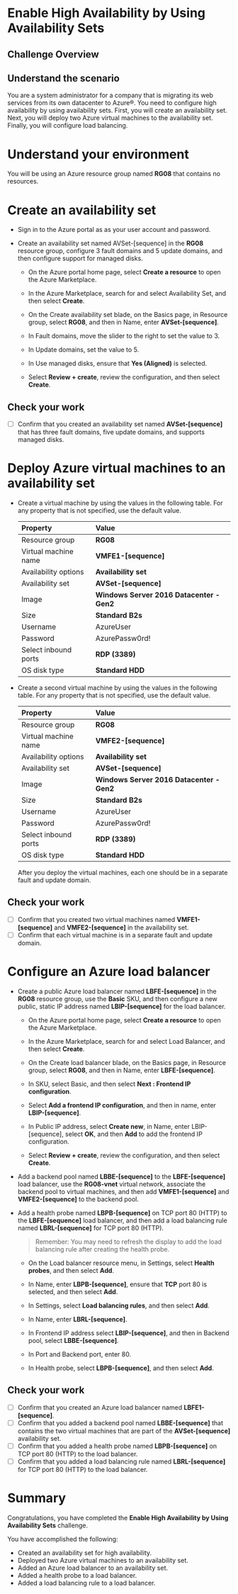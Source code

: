 # Enable High Availability by Using Availability Sets

## Challenge Overview
## Understand the scenario
You are a system administrator for a company that is migrating its web services from its own datacenter to Azure®. You need to configure high availability by using availability sets. First, you will create an availability set. Next, you will deploy two Azure virtual machines to the availability set. Finally, you will configure load balancing.

# Understand your environment
You will be using an Azure resource group named **RG08** that contains no resources.

# Create an availability set

- Sign in to the Azure portal as as your user account and password.

- Create an availability set named AVSet-[sequence] in the **RG08** resource group, configure 3 fault domains and 5 update domains, and then configure support for managed disks.

  - On the Azure portal home page, select **Create a resource** to open the Azure Marketplace.

  - In the Azure Marketplace, search for and select Availability Set, and then select **Create**.

  - On the Create availability set blade, on the Basics page, in Resource group, select **RG08**, and then in Name, enter **AVSet-[sequence]**.

  - In Fault domains, move the slider to the right to set the value to 3.

  - In Update domains, set the value to 5.

  - In Use managed disks, ensure that **Yes (Aligned)** is selected.

  - Select **Review + create**, review the configuration, and then select **Create**.

## Check your work

- [ ] Confirm that you created an availability set named **AVSet-[sequence]** that has three fault domains, five update domains, and supports managed disks.

# Deploy Azure virtual machines to an availability set

- Create a virtual machine by using the values in the following table. For any property that is not specified, use the default value.

  | Property             | Value                                     |
  | :------------------- | :---------------------------------------- |
  | Resource group       | **RG08**                                  |
  | Virtual machine name | **VMFE1-[sequence]**                      |
  | Availability options | **Availability set**                      |
  | Availability set     | **AVSet-[sequence]**                      |
  | Image                | **Windows Server 2016 Datacenter - Gen2** |
  | Size                 | **Standard B2s**                          |
  | Username             | AzureUser                                 |
  | Password             | AzurePassw0rd!                            |
  | Select inbound ports | **RDP (3389)**                            |
  | OS disk type         | **Standard HDD**                          |

- Create a second virtual machine by using the values in the following table. For any property that is not specified, use the default value.

  | Property             | Value                                     |
  | :------------------- | :---------------------------------------- |
  | Resource group       | **RG08**                                  |
  | Virtual machine name | **VMFE2-[sequence]**                      |
  | Availability options | **Availability set**                      |
  | Availability set     | **AVSet-[sequence]**                      |
  | Image                | **Windows Server 2016 Datacenter - Gen2** |
  | Size                 | **Standard B2s**                          |
  | Username             | AzureUser                                 |
  | Password             | AzurePassw0rd!                            |
  | Select inbound ports | **RDP (3389)**                            |
  | OS disk type         | **Standard HDD**                          |

  After you deploy the virtual machines, each one should be in a separate fault and update domain.

## Check your work

- [ ] Confirm that you created two virtual machines named **VMFE1-[sequence]** and **VMFE2-[sequence]** in the availability set.
- [ ] Confirm that each virtual machine is in a separate fault and update domain.

# Configure an Azure load balancer

- Create a public Azure load balancer named **LBFE-[sequence]** in the **RG08** resource group, use the **Basic** SKU, and then configure a new public, static IP address named **LBIP-[sequence]** for the load balancer.

  - On the Azure portal home page, select **Create a resource** to open the Azure Marketplace.

  - In the Azure Marketplace, search for and select Load Balancer, and then select **Create**.

  - On the Create load balancer blade, on the Basics page, in Resource group, select **RG08**, and then in Name, enter **LBFE-[sequence]**.

  - In SKU, select Basic, and then select **Next : Frontend IP configuration**.

  - Select **Add a frontend IP configuration**, and then in name, enter **LBIP-[sequence]**.

  - In Public IP address, select **Create new**, in Name, enter LBIP-[sequence], select **OK**, and then **Add** to add the frontend IP configuration.

  - Select **Review + create**, review the configuration, and then select **Create**.

- Add a backend pool named **LBBE-[sequence]** to the **LBFE-[sequence]** load balancer, use the **RG08-vnet** virtual network, associate the backend pool to virtual machines, and then add **VMFE1-[sequence]** and **VMFE2-[sequence]** to the backend pool.

- Add a health probe named **LBPB-[sequence]** on TCP port 80 (HTTP) to the **LBFE-[sequence]** load balancer, and then add a load balancing rule named **LBRL-[sequence]** for TCP port 80 (HTTP).

  > Remember: You may need to refresh the display to add the load balancing rule after creating the health probe.

  - On the Load balancer resource menu, in Settings, select **Health probes**, and then select **Add**.


  - In Name, enter **LBPB-[sequence]**, ensure that **TCP** port 80 is selected, and then select **Add**.


  - In Settings, select **Load balancing rules**, and then select **Add**.


  - In Name, enter **LBRL-[sequence]**.


  - In Frontend IP address select **LBIP-[sequence]**, and then in Backend pool, select **LBBE-[sequence]**.


  - In Port and Backend port, enter 80.


  - In Health probe, select **LBPB-[sequence]**, and then select **Add**.


## Check your work

- [ ] Confirm that you created an Azure load balancer named **LBFE1-[sequence]**.
- [ ] Confirm that you added a backend pool named **LBBE-[sequence]** that contains the two virtual machines that are part of the **AVSet-[sequence]** availability set.
- [ ] Confirm that you added a health probe named **LBPB-[sequence]** on TCP port 80 (HTTP) to the load balancer.
- [ ] Confirm that you added a load balancing rule named **LBRL-[sequence]** for TCP port 80 (HTTP) to the load balancer.

# Summary

Congratulations, you have completed the **Enable High Availability by Using Availability Sets** challenge.

You have accomplished the following:

- Created an availability set for high availability.
- Deployed two Azure virtual machines to an availability set.
- Added an Azure load balancer to an availability set.
- Added a health probe to a load balancer.
- Added a load balancing rule to a load balancer.